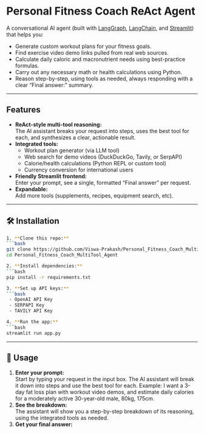 # Personal Fitness Coach ReAct Agent

A conversational AI agent (built with [LangGraph](https://github.com/langchain-ai/langgraph), [LangChain](https://github.com/langchain-ai/langchain), and [Streamlit](https://streamlit.io/)) that helps you:

- Generate custom workout plans for your fitness goals.
- Find exercise video demo links pulled from real web sources.
- Calculate daily caloric and macronutrient needs using best-practice formulas.
- Carry out any necessary math or health calculations using Python.
- Reason step-by-step, using tools as needed, always responding with a clear “Final answer:” summary.

---

##  Features

- **ReAct-style multi-tool reasoning:**  
  The AI assistant breaks your request into steps, uses the best tool for each, and synthesizes a clear, actionable result.
- **Integrated tools:**  
  - Workout plan generator (via LLM tool)
  - Web search for demo videos (DuckDuckGo, Tavily, or SerpAPI)
  - Calorie/health calculations (Python REPL or custom tool)
  - Currency conversion for international users
- **Friendly Streamlit frontend:**  
  Enter your prompt, see a single, formatted “Final answer” per request.
- **Expandable:**  
  Add more tools (supplements, recipes, equipment search, etc).

---

## 🛠️ Installation

   ```bash
1. **Clone this repo:**  
   ```bash
   git clone https://github.com/Viswa-Prakash/Personal_Fitness_Coach_MultiTool_Agent.git
   cd Personal_Fitness_Coach_MultiTool_Agent

2. **Install dependencies:**
   ```bash
   pip install -r requirements.txt

3. **Set up API keys:**
   ```bash
    - OpenAI API Key
    - SERPAPI Key
    - TAVILY API Key 

4. **Run the app:**
   ```bash
   streamlit run app.py
   ```

---

## 📝 Usage

1. **Enter your prompt:**  
   Start by typing your request in the input box. The AI assistant will break it down into steps and use the best tool for each.
    Example:
    I want a 3-day fat loss plan with workout video demos, and estimate daily calories for a moderately active 30-year-old male, 80kg, 175cm.
2. **See the breakdown:**  
   The assistant will show you a step-by-step breakdown of its reasoning, using the integrated tools as needed.
3. **Get your final answer:**